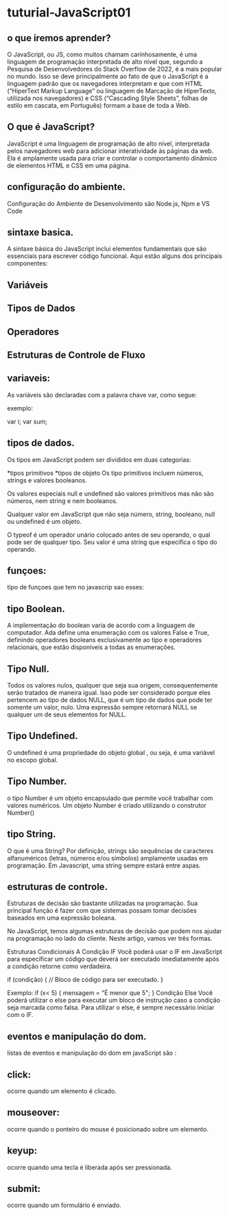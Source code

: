 # tuturial-JavaScript01

## o que iremos aprender?
O JavaScript, ou JS, como muitos chamam carinhosamente, é uma linguagem de programação interpretada de alto nível que, segundo a Pesquisa de Desenvolvedores do Stack Overflow de 2022, é a mais popular no mundo. Isso se deve principalmente ao fato de que o JavaScript é a linguagem padrão que os navegadores interpretam e que com HTML (“HiperText Markup Language” ou linguagem de Marcação de HiperTexto, utilizada nos navegadores) e CSS (“Cascading Style Sheets”, folhas de estilo em cascata, em Português) formam a base de toda a Web.


## O que é JavaScript?

JavaScript é uma linguagem de programação de alto nível, interpretada pelos navegadores web para adicionar interatividade às páginas da web. Ela é amplamente usada para criar e controlar o comportamento dinâmico de elementos HTML e CSS em uma página.

## configuração do ambiente.

Configuração do Ambiente de Desenvolvimento são  Node.js, Npm e VS Code

## sintaxe basica.

A sintaxe básica do JavaScript inclui elementos fundamentais que são essenciais para escrever código funcional. Aqui estão alguns dos principais componentes:

## Variáveis
## Tipos de Dados
## Operadores
## Estruturas de Controle de Fluxo



## variaveis:

As variáveis são declaradas com a palavra chave var, como segue:

exemplo:

var i;
var sum;


## tipos de dados.
Os tipos em JavaScript podem ser divididos em duas categorias:

*tipos primitivos
*tipos de objeto
Os tipo primitivos incluem números, strings e valores booleanos.

Os valores especiais null e undefined são valores primitivos mas não são números, nem string e nem booleanos.

Qualquer valor em JavaScript que não seja número, string, booleano, null ou undefined é um objeto.

O typeof é um operador unário colocado antes de seu operando, o qual pode ser de qualquer tipo. Seu valor é uma string que especifica o tipo do operando.


## funçoes:
tipo de funçoes que tem no javascrip sao esses:


## tipo Boolean.

A implementação do boolean varia de acordo com a linguagem de computador. Ada define uma enumeração com os valores False e True, definindo operadores booleans exclusivamente ao tipo e operadores relacionais, que estão disponíveis a todas as enumerações.

## Tipo Null.

Todos os valores nulos, qualquer que seja sua origem, consequentemente serão tratados de maneira igual. Isso pode ser considerado porque eles pertencem ao tipo de dados NULL, que é um tipo de dados que pode ter somente um valor, nulo. Uma expressão sempre retornará NULL se qualquer um de seus elementos for NULL.

## Tipo Undefined.
O undefined é uma propriedade do objeto global , ou seja, é uma variável no escopo global.

## Tipo Number.
o tipo  Number é um objeto encapsulado que permite você trabalhar com valores numéricos. Um objeto Number é criado utilizando o construtor Number()

## tipo String.
O que é uma String? Por definição, strings são sequências de caracteres alfanuméricos (letras, números e/ou símbolos) amplamente usadas em programação. Em Javascript, uma string sempre estará entre aspas.

## estruturas de controle.

Estruturas de decisão são bastante utilizadas na programação. Sua principal função é fazer com que sistemas possam tomar decisões baseados em uma expressão boleana.

No JavaScript, temos algumas estruturas de decisão que podem nos ajudar na programação no lado do cliente. Neste artigo, vamos ver três formas.

Estruturas Condicionais
A Condição IF
Você poderá usar o IF em JavaScript para especificar um código que deverá ser executado imediatamente após a condição retorne como verdadeira.

if (condição) {
    // Bloco de código para ser executado.
}

 Exemplo:
if (x< 5) {
    mensagem = "É menor que 5";
}
Condição Else
Você poderá utilizar o else para executar um bloco de instrução caso a condição seja marcada como falsa. Para utilizar o else, é sempre necessário iniciar com o IF.


## eventos e manipulação do dom.

listas de eventos e manipulação do dom em javaScript são :
## click:
 ocorre quando um elemento é clicado.

## mouseover: 
ocorre quando o ponteiro do mouse é posicionado sobre um elemento.
## keyup:
ocorre quando uma tecla é liberada após ser pressionada.
## submit: 
ocorre quando um formulário é enviado.



